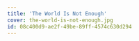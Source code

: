 ```yaml
---
title: 'The World Is Not Enough'
cover: the-world-is-not-enough.jpg
id: 08c400d9-ae2f-49be-89ff-4574c630d294
---
```

